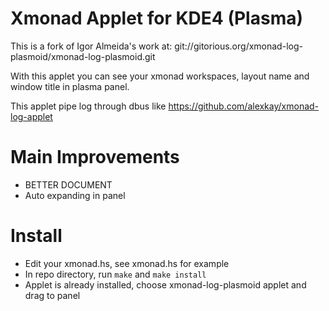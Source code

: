 # Xmonad Applet for KDE4 (Plasma)

This is a fork of Igor Almeida's work at: git://gitorious.org/xmonad-log-plasmoid/xmonad-log-plasmoid.git

With this applet you can see your xmonad workspaces, layout name and window title in plasma panel.

This applet pipe log through dbus like https://github.com/alexkay/xmonad-log-applet

# Main Improvements

  * BETTER DOCUMENT
  * Auto expanding in panel

# Install

  * Edit your xmonad.hs, see xmonad.hs for example
  * In repo directory, run `make` and `make install`
  * Applet is already installed, choose xmonad-log-plasmoid applet and drag to panel

